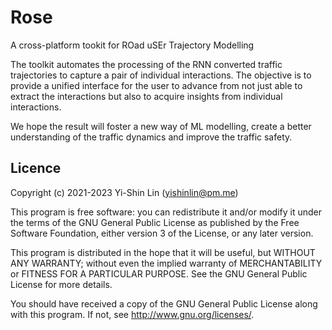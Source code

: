# Rose
A cross-platform tookit for ROad uSEr Trajectory Modelling

The toolkit automates the processing of the RNN converted traffic trajectories to capture a pair of individual interactions. The objective is to provide a unified interface for the user to advance from not just able to extract the interactions but also to acquire insights from individual interactions.

We hope the result will foster a new way of ML modelling, create a better understanding of the traffic dynamics and improve the traffic safety.

## Licence

Copyright (c) 2021-2023 Yi-Shin Lin (yishinlin@pm.me)

This program is free software: you can redistribute it and/or modify it under
the terms of the GNU General Public License as published by the Free Software
Foundation, either version 3 of the License, or any later version.

This program is distributed in the hope that it will be useful, but WITHOUT
ANY WARRANTY; without even the implied warranty of MERCHANTABILITY or FITNESS
FOR A PARTICULAR PURPOSE.  See the GNU General Public License for more
details.

You should have received a copy of the GNU General Public License along with
this program.  If not, see <http://www.gnu.org/licenses/>.
